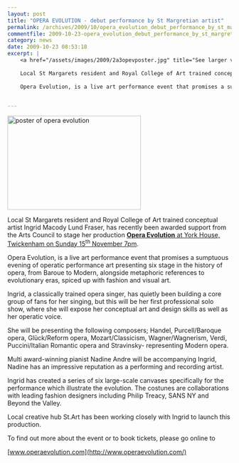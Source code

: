 ```yaml
---
layout: post
title: "OPERA EVOLUTION - debut performance by St Margretian artist"
permalink: /archives/2009/10/opera_evolution_debut_performance_by_st_margretian.html
commentfile: 2009-10-23-opera_evolution_debut_performance_by_st_margretian
category: news
date: 2009-10-23 08:53:18
excerpt: |
    <a href="/assets/images/2009/2a3opevposter.jpg" title="See larger version of - poster of opera evolution"><img src="/assets/images/2009/2a3opevposter_thumb.jpg" width="300" height="212" alt="poster of opera evolution" class="photo center" /></a>
    
    Local St Margarets resident and Royal College of Art trained conceptual artist Ingrid Macody Lund Fraser, has recently been awarded support from the Arts Council to stage her production <a href="https://stmargarets.london/event/fair/200705142249.">*Opera Evolution* at York House, Twickenham on Sunday 15<sup>th</sup> November 7pm</a>
    
    Opera Evolution, is a live art performance event that promises a sumptuous evening of operatic performance art presenting six stage in the history of opera, from Baroue to Modern, alongside metaphoric references to evolutionary eras, spiced up with fashion and visual art.
    

---
```


<a href="/assets/images/2009/2a3opevposter.jpg" title="See larger version of - poster of opera evolution"><img src="/assets/images/2009/2a3opevposter_thumb.jpg" width="300" height="212" alt="poster of opera evolution" class="photo center" /></a>

Local St Margarets resident and Royal College of Art trained conceptual artist Ingrid Macody Lund Fraser, has recently been awarded support from the Arts Council to stage her production [**Opera Evolution** at York House, Twickenham on Sunday 15<sup>th</sup> November 7pm](https://stmargarets.london/event/fair/200705142249).

Opera Evolution, is a live art performance event that promises a sumptuous evening of operatic performance art presenting six stage in the history of opera, from Baroue to Modern, alongside metaphoric references to evolutionary eras, spiced up with fashion and visual art.

Ingrid, a classically trained opera singer, has quietly been building a core group of fans for her singing, but this will be her first professional solo show, where she will expose her conceptual art and design skills as well as her operatic voice.

She will be presenting the following composers; Handel, Purcell/Baroque opera, Glück/Reform opera, Mozart/Classicism, Wagner/Wagnerism, Verdi, Puccini/Italian Romantic opera and Stravinsky- representing Modern opera.

Multi award-winning pianist Nadine Andre will be accompanying Ingrid, Nadine has an impressive reputation as a performing and recording artist.

Ingrid has created a series of six large-scale canvases specifically for the performance which illustrate the evolution. The costunes are collaborations with leading fashion designers including Philip Treacy, SANS NY and Beyond the Valley.

Local creative hub St.Art has been working closely with Ingrid to launch this production.

To find out more about the event or to book tickets, please go online to

[www.operaevolution.com](http://www.operaevolution.com/)
